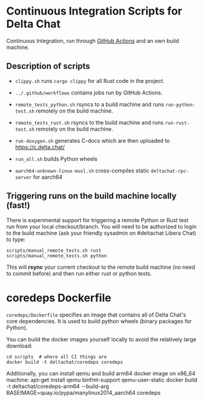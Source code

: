 # Continuous Integration Scripts for Delta Chat

Continuous Integration, run through [GitHub
Actions](https://docs.github.com/actions)
and an own build machine.

## Description of scripts 

- `clippy.sh` runs `cargo clippy` for all Rust code in the project.

- `../.github/workflows` contains jobs run by GitHub Actions.

- `remote_tests_python.sh` rsyncs to a build machine and runs
  `run-python-test.sh` remotely on the build machine. 

- `remote_tests_rust.sh` rsyncs to the build machine and runs
  `run-rust-test.sh` remotely on the build machine. 

- `run-doxygen.sh` generates C-docs which are then uploaded to https://c.delta.chat/

- `run_all.sh` builds Python wheels

- `aarch64-unknown-linux-musl.sh` cross-compiles static `deltachat-rpc-server` for aarch64

## Triggering runs on the build machine locally (fast!)

There is experimental support for triggering a remote Python or Rust test run 
from your local checkout/branch. You will need to be authorized to login to 
the build machine (ask your friendly sysadmin on #deltachat Libera Chat) to type:

    scripts/manual_remote_tests.sh rust
    scripts/manual_remote_tests.sh python

This will **rsync** your current checkout to the remote build machine 
(no need to commit before) and then run either rust or python tests. 

# coredeps Dockerfile

`coredeps/Dockerfile` specifies an image that contains all 
of Delta Chat's core dependencies. It is used to
build python wheels (binary packages for Python).

You can build the docker images yourself locally
to avoid the relatively large download:
 
    cd scripts  # where all CI things are 
    docker build -t deltachat/coredeps coredeps

Additionally, you can install qemu and build arm64 docker image on x86\_64 machine:
    apt-get install qemu binfmt-support qemu-user-static
    docker build -t deltachat/coredeps-arm64 --build-arg BASEIMAGE=quay.io/pypa/manylinux2014_aarch64 coredeps
